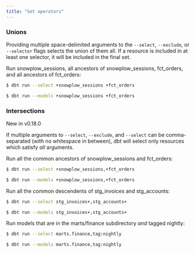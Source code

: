 ```yaml
---
title: "Set operators"
---
```


### Unions
Providing multiple space-delimited arguments to the `--select`, `--exclude`, or `--selector` flags selects
the union of them all. If a resource is included in at least one selector, it will be
included in the final set.

Run snowplow_sessions, all ancestors of snowplow_sessions, fct_orders, and all ancestors of fct_orders:

<VersionBlock firstVersion="0.21">

  ```bash
  $ dbt run --select +snowplow_sessions +fct_orders
  ```

</VersionBlock>
<VersionBlock lastVersion="0.20">

  ```bash
  $ dbt run --models +snowplow_sessions +fct_orders
  ```

</VersionBlock>

### Intersections
<Changelog>New in v0.18.0</Changelog>

If multiple arguments to `--select`, `--exclude`, and `--select` can be comma-separated (with no whitespace in between),
dbt will select only resources which satisfy _all_ arguments.

Run all the common ancestors of snowplow_sessions and fct_orders:

<VersionBlock firstVersion="0.21">

  ```bash
  $ dbt run --select +snowplow_sessions,+fct_orders
  ```

</VersionBlock>
<VersionBlock lastVersion="0.20">

  ```bash
  $ dbt run --models +snowplow_sessions,+fct_orders
  ```

</VersionBlock>

Run all the common descendents of stg_invoices and stg_accounts:

<VersionBlock firstVersion="0.21">

  ```bash
  $ dbt run --select stg_invoices+,stg_accounts+
  ```

</VersionBlock>
<VersionBlock lastVersion="0.20">

  ```bash
  $ dbt run --models stg_invoices+,stg_accounts+
  ```

</VersionBlock>

Run models that are in the marts/finance subdirectory *and* tagged nightly:

<VersionBlock firstVersion="0.21">

  ```bash
  $ dbt run --select marts.finance,tag:nightly
  ```

</VersionBlock>
<VersionBlock lastVersion="0.20">

  ```bash
  $ dbt run --models marts.finance,tag:nightly
  ```

</VersionBlock>
